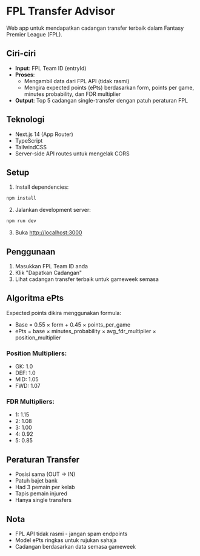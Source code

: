 # FPL Transfer Advisor

Web app untuk mendapatkan cadangan transfer terbaik dalam Fantasy Premier League (FPL).

## Ciri-ciri

- **Input**: FPL Team ID (entryId)
- **Proses**: 
  - Mengambil data dari FPL API (tidak rasmi)
  - Mengira expected points (ePts) berdasarkan form, points per game, minutes probability, dan FDR multiplier
- **Output**: Top 5 cadangan single-transfer dengan patuh peraturan FPL

## Teknologi

- Next.js 14 (App Router)
- TypeScript
- TailwindCSS
- Server-side API routes untuk mengelak CORS

## Setup

1. Install dependencies:
```bash
npm install
```

2. Jalankan development server:
```bash
npm run dev
```

3. Buka [http://localhost:3000](http://localhost:3000)

## Penggunaan

1. Masukkan FPL Team ID anda
2. Klik "Dapatkan Cadangan"
3. Lihat cadangan transfer terbaik untuk gameweek semasa

## Algoritma ePts

Expected points dikira menggunakan formula:
- Base = 0.55 × form + 0.45 × points_per_game
- ePts = base × minutes_probability × avg_fdr_multiplier × position_multiplier

### Position Multipliers:
- GK: 1.0
- DEF: 1.0  
- MID: 1.05
- FWD: 1.07

### FDR Multipliers:
- 1: 1.15
- 2: 1.08
- 3: 1.00
- 4: 0.92
- 5: 0.85

## Peraturan Transfer

- Posisi sama (OUT → IN)
- Patuh bajet bank
- Had 3 pemain per kelab
- Tapis pemain injured
- Hanya single transfers

## Nota

- FPL API tidak rasmi - jangan spam endpoints
- Model ePts ringkas untuk rujukan sahaja
- Cadangan berdasarkan data semasa gameweek

